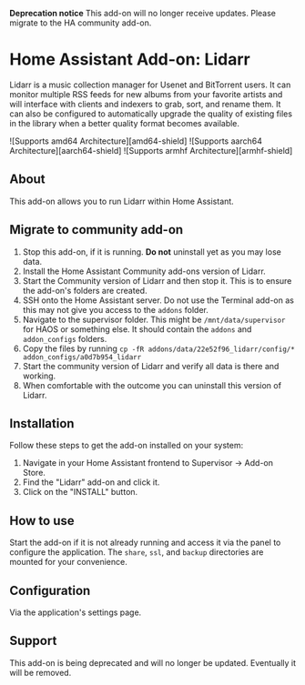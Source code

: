 **Deprecation notice** This add-on will no longer receive updates. Please migrate to the HA community add-on.

# Home Assistant Add-on: Lidarr

Lidarr is a music collection manager for Usenet and BitTorrent users. It can monitor multiple RSS feeds for new albums from your favorite artists and will interface with clients and indexers to grab, sort, and rename them. It can also be configured to automatically upgrade the quality of existing files in the library when a better quality format becomes available.

![Supports amd64 Architecture][amd64-shield] ![Supports aarch64 Architecture][aarch64-shield] ![Supports armhf Architecture][armhf-shield]

## About

This add-on allows you to run Lidarr within Home Assistant.

## Migrate to community add-on

1. Stop this add-on, if it is running. **Do not** uninstall yet as you may lose data.
2. Install the Home Assistant Community add-ons version of Lidarr.
3. Start the Community version of Lidarr and then stop it. This is to ensure the add-on's folders are created.
4. SSH onto the Home Assistant server. Do not use the Terminal add-on as this may not give you access to the `addons` folder.
5. Navigate to the supervisor folder. This might be `/mnt/data/supervisor` for HAOS or something else. It should contain the `addons` and `addon_configs` folders.
6. Copy the files by running `cp -fR addons/data/22e52f96_lidarr/config/* addon_configs/a0d7b954_lidarr`
7. Start the community version of Lidarr and verify all data is there and working.
8. When comfortable with the outcome you can uninstall this version of Lidarr.

## Installation

Follow these steps to get the add-on installed on your system:

1. Navigate in your Home Assistant frontend to Supervisor -> Add-on Store.
2. Find the "Lidarr" add-on and click it.
3. Click on the "INSTALL" button.

## How to use

Start the add-on if it is not already running and access it via the panel to configure the application. The `share`, `ssl`, and `backup` directories are mounted for your convenience.

## Configuration

Via the application's settings page.

## Support

This add-on is being deprecated and will no longer be updated. Eventually it will be removed.
